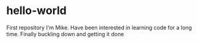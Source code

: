 # hello-world
First repository 
I'm Mike. Have been interested in learning code for a long time. Finally buckling down and getting it done
